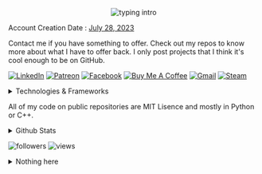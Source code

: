 <p align="center"><img src="https://readme-typing-svg.herokuapp.com?color=00FF00&size=18&duration=3500&pause=100&center=true&vCenter=true&lines=Klaus+Jackson;" alt="typing intro"></p>

Account Creation Date : [July 28, 2023](https://github.com/KlausJackson?tab=overview&from=2023-07-01&to=2023-07-31)

Contact me if you have something to offer. Check out my repos to know more about what I have to offer back. I only post projects that I think it's cool enough to be on GitHub. <br>  

[![LinkedIn](https://img.shields.io/badge/LinkedIn-0077B5?style=for-the-badge&logo=linkedin&logoColor=white)](https://www.linkedin.com/in/KlausJackson/) 
[![Patreon](https://img.shields.io/badge/Patreon-AC7AC2?style=for-the-badge&logo=patreon&logoColor=white)](https://patreon.com/KlausJackson)
[![Facebook](https://img.shields.io/badge/Facebook-0000FF?style=for-the-badge&logo=facebook&logoColor=white)](https://facebook.com/KlausJacksonV)
[![Buy Me A Coffee](https://img.shields.io/badge/BuyMeCoffee-FFFF00?style=for-the-badge&logo=buymeacoffee&logoColor=black)](https://buymeacoffee.com/KlausJackson)
[![Gmail](https://img.shields.io/badge/Gmail-D14836?style=for-the-badge&logo=gmail&logoColor=white)](mailto:KlausJackson2@gmail.com)
[![Steam](https://img.shields.io/badge/Steam-000050?style=for-the-badge&logo=steam&logoColor=white)](https://steamcommunity.com/id/KlausJackson/)  

<details>
  <summary>Technologies & Frameworks</summary>
  <p align="left">
    I'm currently learning about various technologies and frameworks, and I'm excited to broaden my knowledge in the following ones. 
    <h4>Data Science & AI</h4>
    <img src="https://scipy.in/static/website/bootstrap-css/assets/images/backgrounds/SciPy_logo.png" alt="scipy" width="40"/> 
    <img src="https://github.com/devicons/devicon/blob/master/icons/keras/keras-original.svg" alt="keras" width="35"/>
    <img src="https://www.vectorlogo.zone/logos/opencv/opencv-icon.svg" alt="opencv" width="40"/> 
    <img src="https://www.vectorlogo.zone/logos/pytorch/pytorch-icon.svg" alt="pytorch" width="40"/>
    <img src="https://upload.wikimedia.org/wikipedia/commons/0/05/Scikit_learn_logo_small.svg" alt="scikit_learn" width="50" height="40"/>      
    <h4>Game Development</h4>
    <img src="https://img.icons8.com/nolan/140/unity-hub.png" alt="unity" width="50"/>
    <img src="https://img.icons8.com/nolan/140/unreal-engine.png" alt="unreal_engine" width="50"/> 
    <img src="https://upload.wikimedia.org/wikipedia/commons/6/6a/Godot_icon.svg" alt="godot" width="45"/> 
    <img src="https://www.pikpng.com/pngl/b/73-738895_sfml-logo-sfml-icon-clipart.png" alt="sfml" width="45"/> 
    <img src="https://www.vulkan.org/user/themes/vulkan/images/logo/vulkan-logo.svg" alt="vulkan" width="60" height="40"/> 
    <img src="https://creazilla-store.fra1.digitaloceanspaces.com/icons/5628528/kcmopengl-icon-md.png" alt="opengl" width="50"/>     
    <h4>Others that I'm also interested in</h4>
    <img src="https://www.vectorlogo.zone/logos/jenkins/jenkins-icon.svg" alt="jenkins" width="40"/>
    <img src="https://www.vectorlogo.zone/logos/docker/docker-icon.svg" alt="docker" width="40"/>
    <img src="https://www.vectorlogo.zone/logos/kubernetes/kubernetes-icon.svg" alt="kubernetes" width="40"/>
    <img src="https://raw.githubusercontent.com/devicons/devicon/master/icons/dotnetcore/dotnetcore-original.svg" alt=".net" width="40"/> 
    <img src="https://cdn.worldvectorlogo.com/logos/arduino-1.svg" alt="arduino" width="40"/>  
    <img src="https://upload.wikimedia.org/wikipedia/commons/0/0b/Qt_logo_2016.svg" alt="qt" width="40" height="40"/>  
    <img src="https://raw.githubusercontent.com/devicons/devicon/master/icons/nginx/nginx-original.svg" alt="nginx" width="40" height="40"/> 
    <br> and reverse engineering also.
  </p>
</details>

All of my code on public repositories are MIT Lisence and mostly in Python or C++. <br>

<details>
  <summary>Github Stats</summary>
  
  [![Klaus Jackson's GitHub stats](https://github-readme-stats.vercel.app/api?username=KlausJackson&show_icons=true&hide=prs,contribs&theme=transparent&text_color=797ef6&rank_icon=percentile&show=discussions_started,discussions_answered)](https://github.com/anuraghazra/github-readme-stats)
  ![Streak Stats](https://streak-stats.demolab.com/?user=KlausJackson&theme=transparent&background=000000)
  [![Readme Card](https://github-readme-stats.vercel.app/api/pin/?username=KlausJackson&show_icons=true&theme=transparent&text_color=797ef6&repo=Student-Management-System)](https://github.com/KlausJackson/Student-Management-System)
  [![Readme Card](https://github-readme-stats.vercel.app/api/pin/?username=KlausJackson&show_icons=true&theme=transparent&text_color=797ef6&repo=DataStructures_Algorithms)](https://github.com/KlausJackson/DataStructures_Algorithms)
  [![Readme Card](https://github-readme-stats.vercel.app/api/pin/?username=KlausJackson&show_icons=true&theme=transparent&text_color=797ef6&repo=Chat-Room)](https://github.com/KlausJackson/Chat-Room)
  ![Top Langs](https://github-readme-stats.vercel.app/api/top-langs/?username=KlausJackson&layout=compact&show_icons=true&theme=transparent&text_color=797ef6)
</details>

![followers](https://img.shields.io/github/followers/KlausJackson) 
![views](https://komarev.com/ghpvc/?username=KlausJackson&style=fflat-square&color=blue)

<details>
  <summary>Nothing here</summary>
  
  ![](jnrhd.jpeg)
</details>

